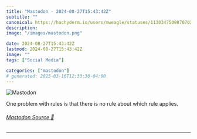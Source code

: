 ```yaml
---
title: "Mastodon - 2024-08-27T15:43:42Z"
subtitle: ""
canonical: https://hachyderm.io/users/mweagle/statuses/113034750987070284
description:
image: "/images/mastodon.png"

date: 2024-08-27T15:43:42Z
lastmod: 2024-08-27T15:43:42Z
image: ""
tags: ["Social Media"]

categories: ["mastodon"]
# generated: 2025-03-16T12:33:30-04:00
---
```

![Mastodon](/images/mastodon.png)

<p>One problem with rules is that there is no rule about which rule applies.</p>


###### [Mastodon Source 🐘](https://hachyderm.io/@mweagle/113034750987070284)

___
